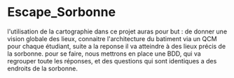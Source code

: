 # Escape_Sorbonne
l'utilisation de la cartographie dans ce projet auras pour but :
de donner une vision globale des lieux, connaitre l'architecture du batiment via un QCM pour chaque étudiant, suite a la reponse il va atteindre à des lieux précis de la sorbonne. 
pour se faire, nous mettrons en place une BDD, qui va regrouper toute les réponses, et des questions qui sont identiques a des endroits de la sorbonne. 
